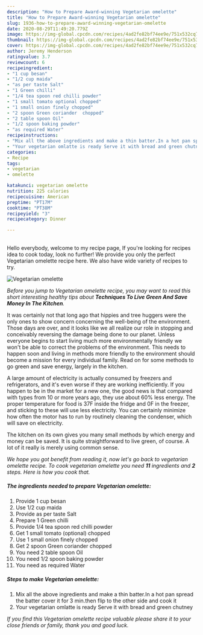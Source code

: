 ```yaml
---
description: "How to Prepare Award-winning Vegetarian omelette"
title: "How to Prepare Award-winning Vegetarian omelette"
slug: 1936-how-to-prepare-award-winning-vegetarian-omelette
date: 2020-08-29T11:49:20.779Z
image: https://img-global.cpcdn.com/recipes/4ad2fe82bf74ee9e/751x532cq70/vegetarian-omelette-recipe-main-photo.jpg
thumbnail: https://img-global.cpcdn.com/recipes/4ad2fe82bf74ee9e/751x532cq70/vegetarian-omelette-recipe-main-photo.jpg
cover: https://img-global.cpcdn.com/recipes/4ad2fe82bf74ee9e/751x532cq70/vegetarian-omelette-recipe-main-photo.jpg
author: Jeremy Henderson
ratingvalue: 3.7
reviewcount: 6
recipeingredient:
- "1 cup besan"
- "1/2 cup maida"
- "as per taste Salt"
- "1 Green chilli"
- "1/4 tea spoon red chilli powder"
- "1 small tomato optional chopped"
- "1 small onion finely chopped"
- "2 spoon Green coriander  chopped"
- "2 table spoon Oil"
- "1/2 spoon baking powder"
- "as required Water"
recipeinstructions:
- "Mix all the above ingredients and make a thin batter.In a hot pan spread the batter cover it for 3 min.then flip to the other side and cook it"
- "Your vegetarian omlatte is ready Serve it with bread and green chutney"
categories:
- Recipe
tags:
- vegetarian
- omelette

katakunci: vegetarian omelette 
nutrition: 225 calories
recipecuisine: American
preptime: "PT17M"
cooktime: "PT38M"
recipeyield: "3"
recipecategory: Dinner

---
```

<br>
Hello everybody, welcome to my recipe page, If you're looking for recipes idea to cook today, look no further! We provide you only the perfect Vegetarian omelette recipe here. We also have wide variety of recipes to try.
<br>


![Vegetarian omelette](https://img-global.cpcdn.com/recipes/4ad2fe82bf74ee9e/751x532cq70/vegetarian-omelette-recipe-main-photo.jpg)

<i>Before you jump to Vegetarian omelette recipe, you may want to read this short interesting healthy tips about 
<strong>Techniques To Live Green And Save Money In The Kitchen</strong>.</i>
</br>

It was certainly not that long ago that hippies and tree huggers were the only ones to show concern concerning the well-being of the environment. Those days are over, and it looks like we all realize our role in stopping and conceivably reversing the damage being done to our planet. Unless everyone begins to start living much more environmentally friendly we won't be able to correct the problems of the environment. This needs to happen soon and living in methods more friendly to the environment should become a mission for every individual family. Read on for some methods to go green and save energy, largely in the kitchen.

A large amount of electricity is actually consumed by freezers and refrigerators, and it's even worse if they are working inefficiently. If you happen to be in the market for a new one, the good news is that compared with types from 10 or more years ago, they use about 60% less energy. The proper temperature for food is 37F inside the fridge and 0F in the freezer, and sticking to these will use less electricity. You can certainly minimize how often the motor has to run by routinely cleaning the condenser, which will save on electricity.

The kitchen on its own gives you many small methods by which energy and money can be saved. It is quite straightforward to live green, of course. A lot of it really is merely using common sense.


<i>We hope you got benefit from reading it, now let's go back to vegetarian omelette recipe. To cook vegetarian omelette you need <strong>11</strong> ingredients and <strong>2</strong> steps. Here is how you cook that.
</i>

##### The ingredients needed to prepare Vegetarian omelette:

1. Provide 1 cup besan
1. Use 1/2 cup maida
1. Provide as per taste Salt
1. Prepare 1 Green chilli
1. Provide 1/4 tea spoon red chilli powder
1. Get 1 small tomato (optional) chopped
1. Use 1 small onion finely chopped
1. Get 2 spoon Green coriander  chopped
1. You need 2 table spoon Oil
1. You need 1/2 spoon baking powder
1. You need as required Water


##### Steps to make Vegetarian omelette:

1. Mix all the above ingredients and make a thin batter.In a hot pan spread the batter cover it for 3 min.then flip to the other side and cook it
1. Your vegetarian omlatte is ready Serve it with bread and green chutney


<i>If you find this Vegetarian omelette recipe valuable please share it to your close friends or family, thank you and good luck.</i>
